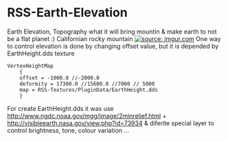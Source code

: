 # RSS-Earth-Elevation
Earth Elevation, Topography what it will bring mountin &amp; make earth to not be a flat planet :)
Californian rocky mountain
<a href="http://imgur.com/4MXcjsh"><img src="http://i.imgur.com/4MXcjsh.png" title="source: imgur.com" /></a>
One way to control elevation is done by changing offset value, but it is depended by EarthHeight.dds texture
```
VertexHeightMap
	{
	offset = -1000.0 //-2000.0
	deformity = 17300.0 //15600.0 //7000 // 5000
	map = RSS-Textures/PluginData/EarthHeight.dds
	}
```
For create EarthHeight.dds it was use http://www.ngdc.noaa.gov/mgg/image/2minrelief.html + http://visibleearth.nasa.gov/view.php?id=73934 & diferite special layer to control brightness, tone, colour variation ...
